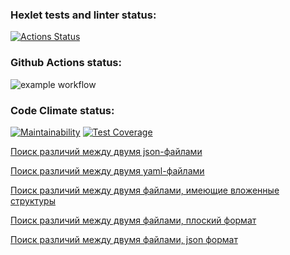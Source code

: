 ### Hexlet tests and linter status:
[![Actions Status](https://github.com/MaxSedachev/frontend-project-46/actions/workflows/hexlet-check.yml/badge.svg)](https://github.com/MaxSedachev/frontend-project-46/actions)

### Github Actions status:
![example workflow](https://github.com/github/docs/actions/workflows/newActions.yml/badge.svg)

### Code Climate status:
[![Maintainability](https://api.codeclimate.com/v1/badges/0c09cf1720514c4f5e15/maintainability)](https://codeclimate.com/github/MaxSedachev/frontend-project-46/maintainability)
[![Test Coverage](https://api.codeclimate.com/v1/badges/0c09cf1720514c4f5e15/test_coverage)](https://codeclimate.com/github/MaxSedachev/frontend-project-46/test_coverage)

[Поиск различий между двумя json-файлами](https://asciinema.org/a/oxVYv2SObCTfAWrh7N1TAhnbw)

[Поиск различий между двумя yaml-файлами](https://asciinema.org/a/WyVC8HQaz4QlJL76wPdTYOVGo)

[Поиск различий между двумя файлами, имеющие вложенные структуры](https://asciinema.org/a/WipNUQg13BpMvjfslTdknyMeL)

[Поиск различий между двумя файлами, плоский формат](https://asciinema.org/a/KKQaXVFOt1WMdfx7MOBIMGxdI)

[Поиск различий между двумя файлами, json формат](https://asciinema.org/a/qdliuuuuWukQxqtsj5NR7mmRe)